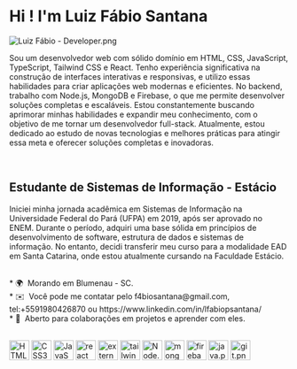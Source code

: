 <!-- @format -->

# Hi ! I'm Luiz Fábio Santana
<img src="https://github.com/SantFabio/imgs/blob/main/Luiz%20F%C3%A1bio%20-%20Developer.png" alt="Luiz Fábio - Developer.png"/>
<br/>
<p>Sou um desenvolvedor web com sólido domínio em HTML, CSS, JavaScript, TypeScript, Tailwind CSS e React. Tenho experiência significativa na construção de interfaces interativas e responsivas, e utilizo essas habilidades para criar aplicações web modernas e eficientes. No backend, trabalho com Node.js, MongoDB e Firebase, o que me permite desenvolver soluções completas e escaláveis. Estou constantemente buscando aprimorar minhas habilidades e expandir meu conhecimento, com o objetivo de me tornar um desenvolvedor full-stack. Atualmente, estou dedicado ao estudo de novas tecnologias e melhores práticas para atingir essa meta e oferecer soluções completas e inovadoras.</p>
<br/>

## Estudante de Sistemas de Informação - Estácio

<p>
Iniciei minha jornada acadêmica em Sistemas de Informação na Universidade Federal do Pará (UFPA) em 2019, após ser aprovado no ENEM. Durante o período, adquiri uma base sólida em princípios de desenvolvimento de software, estrutura de dados e sistemas de informação. No entanto, decidi transferir meu curso para a modalidade EAD em Santa Catarina, onde estou atualmente cursando na Faculdade Estácio.</p>

<br/>
*   🌍  Morando em Blumenau - SC. <br/>
*   ✉️  Você pode me contatar pelo f4biosantana@gmail.com, tel:+5591980426870 ou https://www.linkedin.com/in/lfabiopsantana/ <br/>
*   🤝  Aberto para colaborações em projetos e aprender com eles.
<br/>
<br/>
<p align="left">
<a href="https://developer.mozilla.org/en-US/docs/Glossary/HTML5" target="_blank" rel="noreferrer"><img src="https://raw.githubusercontent.com/danielcranney/readme-generator/main/public/icons/skills/html5-colored.svg" width="36" height="36" alt="HTML5" /></a>
<a href="https://www.w3.org/TR/CSS/#css" target="_blank" rel="noreferrer"><img src="https://raw.githubusercontent.com/danielcranney/readme-generator/main/public/icons/skills/css3-colored.svg" width="36" height="36" alt="CSS3" /></a>
<a href="https://developer.mozilla.org/en-US/docs/Web/JavaScript" target="_blank" rel="noreferrer"><img src="https://raw.githubusercontent.com/danielcranney/readme-generator/main/public/icons/skills/javascript-colored.svg" width="36" height="36" alt="JavaScript" /></a>
<a href="https://react.dev/"> <img src="https://cdn.jsdelivr.net/gh/devicons/devicon/icons/react/react-original.svg" width="36" height="36" alt="react"/></a>
<a href="https://www.typescriptlang.org/"> <img width="36" height="36" src="https://img.icons8.com/external-tal-revivo-color-tal-revivo/24/external-typescript-an-open-source-programming-language-developed-and-maintained-by-microsoft-logo-color-tal-revivo.png" alt="external-typescript-an-open-source-programming-language-developed-and-maintained-by-microsoft-logo-color-tal-revivo"/></a>
<a href="https://tailwindcss.com/"> <img width="36" height="36" src="https://img.icons8.com/color/48/tailwindcss.png" alt="tailwindcss.png"/></a>
<a href="https://nodejs.org/en"> <img width="36" height="36" src="https://img.icons8.com/color/36/nodejs.png" alt="Node.png"/></a>
<a href="https://www.mongodb.com/"> <img width="36" height="36" src="https://img.icons8.com/color/36/mongodb.png" alt="mongoDB.png"/></a>
<a href="https://firebase.google.com/"> <img width="36" height="36" src="https://img.icons8.com/external-tal-revivo-color-tal-revivo/24/external-firebase-a-googles-mobile-platform-that-helps-you-quickly-develop-high-quality-apps-logo-color-tal-revivo.png" alt="firebase.png"/></a>
<a href="https://www.java.com/pt-BR/"> <img width="36" height="36" src="https://img.icons8.com/color/36/java-coffee-cup-logo--v1.png" alt="java.png"/></a>
<a href="https://git-scm.com/"> <img width="36" height="36" src="https://img.icons8.com/color/36/git.png" alt="git.png"/></a>
</p>
